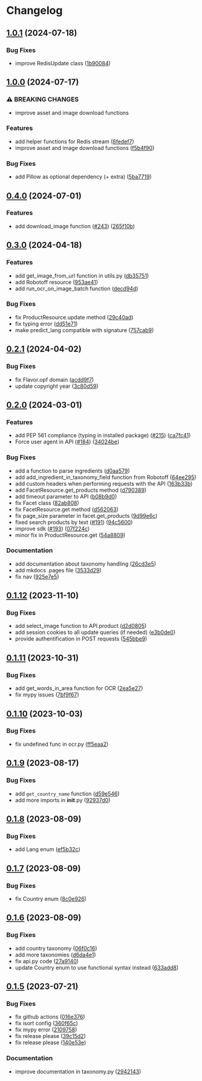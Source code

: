 # Changelog

## [1.0.1](https://github.com/openfoodfacts/openfoodfacts-python/compare/v1.0.0...v1.0.1) (2024-07-18)


### Bug Fixes

* improve RedisUpdate class ([1b90084](https://github.com/openfoodfacts/openfoodfacts-python/commit/1b9008463200c9a3a598669c4636ff9af9cd137c))

## [1.0.0](https://github.com/openfoodfacts/openfoodfacts-python/compare/v0.4.0...v1.0.0) (2024-07-17)


### ⚠ BREAKING CHANGES

* improve asset and image download functions

### Features

* add helper functions for Redis stream ([6fedef7](https://github.com/openfoodfacts/openfoodfacts-python/commit/6fedef784b569c453d8d1a352195edb787e83eea))
* improve asset and image download functions ([f5b4f90](https://github.com/openfoodfacts/openfoodfacts-python/commit/f5b4f90efb56e2ec775a8e11453818a6d6d8ef75))


### Bug Fixes

* add Pillow as optional dependency (+ extra) ([5ba7719](https://github.com/openfoodfacts/openfoodfacts-python/commit/5ba77194060ef203e739fb30395f89d12ef358bb))

## [0.4.0](https://github.com/openfoodfacts/openfoodfacts-python/compare/v0.3.0...v0.4.0) (2024-07-01)


### Features

* add download_image function ([#243](https://github.com/openfoodfacts/openfoodfacts-python/issues/243)) ([265f10b](https://github.com/openfoodfacts/openfoodfacts-python/commit/265f10bfa9047c48874255fbc66d9bab32fa61c5))

## [0.3.0](https://github.com/openfoodfacts/openfoodfacts-python/compare/v0.2.1...v0.3.0) (2024-04-18)


### Features

* add get_image_from_url function in utils.py ([db35751](https://github.com/openfoodfacts/openfoodfacts-python/commit/db357510e7f092d5fc3d922465fcaa1c032b324a))
* add Robotoff resource ([953ae41](https://github.com/openfoodfacts/openfoodfacts-python/commit/953ae419d613b874e109217e6764ef63bf2fdb44))
* add run_ocr_on_image_batch function ([decd94d](https://github.com/openfoodfacts/openfoodfacts-python/commit/decd94d8d1830dcef4b4e8c76e840fe753084c4c))


### Bug Fixes

* fix ProductResource.update method ([29c40ad](https://github.com/openfoodfacts/openfoodfacts-python/commit/29c40ad1360f20178bd6b23bce1acf9c99847847))
* fix typing error ([dd51e71](https://github.com/openfoodfacts/openfoodfacts-python/commit/dd51e710e924396f2273dc70c2dbcbcf3c730778))
* make predict_lang compatible with signature ([757cab9](https://github.com/openfoodfacts/openfoodfacts-python/commit/757cab9f104f2b5ff54cd44ad901b68779c4c20a))

## [0.2.1](https://github.com/openfoodfacts/openfoodfacts-python/compare/v0.2.0...v0.2.1) (2024-04-02)


### Bug Fixes

* fix Flavor.opf domain ([acdd9f7](https://github.com/openfoodfacts/openfoodfacts-python/commit/acdd9f709ab8dc9bbd9bfcc71fe25a21b7933497))
* update copyright year ([3c80d59](https://github.com/openfoodfacts/openfoodfacts-python/commit/3c80d5918fa03a66d0618a5a6f50937973ca33aa))

## [0.2.0](https://github.com/openfoodfacts/openfoodfacts-python/compare/v0.1.12...v0.2.0) (2024-03-01)


### Features

* add PEP 561 compliance (typing in installed package) ([#215](https://github.com/openfoodfacts/openfoodfacts-python/issues/215)) ([ca7fc41](https://github.com/openfoodfacts/openfoodfacts-python/commit/ca7fc41ec9b3a7610af28db5683ec6344e3c3022))
* Force user agent in API ([#184](https://github.com/openfoodfacts/openfoodfacts-python/issues/184)) ([34024be](https://github.com/openfoodfacts/openfoodfacts-python/commit/34024beb0c4323cfa575b95f93d75d37bcc34784))


### Bug Fixes

* add a function to parse ingredients ([d0aa579](https://github.com/openfoodfacts/openfoodfacts-python/commit/d0aa579653ae21c433a24600fc5ca72742e44986))
* add add_ingredient_in_taxonomy_field function from Robotoff ([64ee295](https://github.com/openfoodfacts/openfoodfacts-python/commit/64ee295f51da60be73327f8ffb8cabcba9df2669))
* add custom headers when performing requests with the API ([163b33b](https://github.com/openfoodfacts/openfoodfacts-python/commit/163b33bf74ce08fa747cab2ff305d154af552557))
* add FacetResource.get_products method ([d790389](https://github.com/openfoodfacts/openfoodfacts-python/commit/d790389e246a5e0e93ec789d93eb5c64bc61898d))
* add timeout parameter to API ([b08b9d0](https://github.com/openfoodfacts/openfoodfacts-python/commit/b08b9d049d17ddc8804301c756aabaa455a6d755))
* fix Facet class ([82ab808](https://github.com/openfoodfacts/openfoodfacts-python/commit/82ab80809729aae40d4e1e65c5c2ab98c685baf2))
* fix FacetResource.get method ([d562063](https://github.com/openfoodfacts/openfoodfacts-python/commit/d562063ca28b8c06e993179f2929c4b2b4ff4fef))
* fix page_size parameter in facet.get_products ([9d99e6c](https://github.com/openfoodfacts/openfoodfacts-python/commit/9d99e6cae9745a72753e4726d17475a1ff910c9b))
* fixed search products by text ([#191](https://github.com/openfoodfacts/openfoodfacts-python/issues/191)) ([94c5600](https://github.com/openfoodfacts/openfoodfacts-python/commit/94c5600bb2babbd4fa80355f9e71d4847d896c27))
* improve sdk ([#193](https://github.com/openfoodfacts/openfoodfacts-python/issues/193)) ([07f224c](https://github.com/openfoodfacts/openfoodfacts-python/commit/07f224ca7bb55f38401ef3faa1b324094d9fdfc0))
* minor fix in ProductResource.get ([54a8809](https://github.com/openfoodfacts/openfoodfacts-python/commit/54a88096afa6961d332d749853fceb67c17ccbf6))


### Documentation

* add documentation about taxonomy handling ([26cd3e5](https://github.com/openfoodfacts/openfoodfacts-python/commit/26cd3e5c32a0d33494aa2efb793fb98dc7cf6871))
* add mkdocs .pages file ([3533d29](https://github.com/openfoodfacts/openfoodfacts-python/commit/3533d2965f8892d403da304e6afc40ac8055547e))
* fix nav ([925e7e5](https://github.com/openfoodfacts/openfoodfacts-python/commit/925e7e5a440cbaa826dc1388972e7bf3ca461c46))

## [0.1.12](https://github.com/openfoodfacts/openfoodfacts-python/compare/v0.1.11...v0.1.12) (2023-11-10)


### Bug Fixes

* add select_image function to API.product ([d2d0805](https://github.com/openfoodfacts/openfoodfacts-python/commit/d2d0805bcd77cc5ee06dd7994f8e76fb74237a09))
* add session cookies to all update queries (if needed) ([e3b0de0](https://github.com/openfoodfacts/openfoodfacts-python/commit/e3b0de0aa217672161107b0bbf189e09474a4345))
* provide authentification in POST requests ([545bbe9](https://github.com/openfoodfacts/openfoodfacts-python/commit/545bbe9b40cf9fa2169e11810f8aec9bcf537d00))

## [0.1.11](https://github.com/openfoodfacts/openfoodfacts-python/compare/v0.1.10...v0.1.11) (2023-10-31)


### Bug Fixes

* add get_words_in_area function for OCR ([2ea5e27](https://github.com/openfoodfacts/openfoodfacts-python/commit/2ea5e27654bccb99ca01d394fda073ade52bafbf))
* fix mypy issues ([7bf9f67](https://github.com/openfoodfacts/openfoodfacts-python/commit/7bf9f67edbbbfa293d4bb4949479f5cdbd8b17b1))

## [0.1.10](https://github.com/openfoodfacts/openfoodfacts-python/compare/v0.1.9...v0.1.10) (2023-10-03)


### Bug Fixes

* fix undefined func in ocr.py ([ff5eaa2](https://github.com/openfoodfacts/openfoodfacts-python/commit/ff5eaa26b77f59717d7f28453fcd78029aae3b0f))

## [0.1.9](https://github.com/openfoodfacts/openfoodfacts-python/compare/v0.1.8...v0.1.9) (2023-08-17)


### Bug Fixes

* add `get_country_name` function ([d59e546](https://github.com/openfoodfacts/openfoodfacts-python/commit/d59e54608464739f1cb06a7d793b874e7a771187))
* add more imports in __init__.py ([92937d0](https://github.com/openfoodfacts/openfoodfacts-python/commit/92937d0bb07f27349a98ad9c48ae7db58c6fce62))

## [0.1.8](https://github.com/openfoodfacts/openfoodfacts-python/compare/v0.1.7...v0.1.8) (2023-08-09)


### Bug Fixes

* add Lang enum ([ef5b32c](https://github.com/openfoodfacts/openfoodfacts-python/commit/ef5b32ca65e92a753a5cdc794868c1f87e1d5187))

## [0.1.7](https://github.com/openfoodfacts/openfoodfacts-python/compare/v0.1.6...v0.1.7) (2023-08-09)


### Bug Fixes

* fix Country enum ([8c0e926](https://github.com/openfoodfacts/openfoodfacts-python/commit/8c0e9260a6a73f662ade73d4f562d7feb5223566))

## [0.1.6](https://github.com/openfoodfacts/openfoodfacts-python/compare/v0.1.5...v0.1.6) (2023-08-09)


### Bug Fixes

* add country taxonomy ([06f0c16](https://github.com/openfoodfacts/openfoodfacts-python/commit/06f0c1622185f08a2ae05262a2c136521c45efba))
* add more taxonomies ([d6da4e1](https://github.com/openfoodfacts/openfoodfacts-python/commit/d6da4e1268204e49b0e46c2dd63cb0cb568e6dc1))
* fix api.py code ([27a9140](https://github.com/openfoodfacts/openfoodfacts-python/commit/27a9140589fe50b0fe82cd34a6e6bb969e8af19e))
* update Country enum to use functional syntax instead ([633add8](https://github.com/openfoodfacts/openfoodfacts-python/commit/633add8bcd8b22faacf495cf6d651f44cfd7647b))

## [0.1.5](https://github.com/openfoodfacts/openfoodfacts-python/compare/v0.1.4...v0.1.5) (2023-07-21)


### Bug Fixes

* fix github actions ([016e376](https://github.com/openfoodfacts/openfoodfacts-python/commit/016e37622b24ab109894cc3c3b9f9083ebca922f))
* fix isort config ([360f65c](https://github.com/openfoodfacts/openfoodfacts-python/commit/360f65c5deded308ec4ea721cef1e17bbaf76739))
* fix mypy error ([2109758](https://github.com/openfoodfacts/openfoodfacts-python/commit/210975896b63dc089c284c9a525448cd84b72389))
* fix release please ([39c15d2](https://github.com/openfoodfacts/openfoodfacts-python/commit/39c15d22fd61feb02acef9e04ffae435828389a0))
* fix release please ([140e53e](https://github.com/openfoodfacts/openfoodfacts-python/commit/140e53e5b3263709e2407cb2f59445ac988324cf))


### Documentation

* improve documentation in taxonomy.py ([2942143](https://github.com/openfoodfacts/openfoodfacts-python/commit/2942143374d86bddc376166a8ab85d7d2316cc95))
